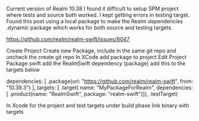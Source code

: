 Current version of Realm 10.38 I found it difficult to setup SPM project where tests and source both worked.  I kept getting errors in testing target.  Found this post using a local package to make the Realm dependencies .dynamic package which works for both source and testing targets.  

https://github.com/realm/realm-swift/issues/8047
 
Create Project
Create new Package, include in the same git repo and uncheck the create git repo
In XCode add package to project
Edit Project Package.swift 
  add the RealmSwift dependency (package)
  add this to the targets below 
  
  dependencies: [
        .package(url: "https://github.com/realm/realm-swift", from: "10.38.3")
    ],
    targets: [
        .target(
            name: "MyPackageForRealm",
            dependencies: [
                .product(name: "RealmSwift", package: "realm-swift")]),
        .testTarget(
        
In Xcode for the project and test targets under build phase link binary with targets



